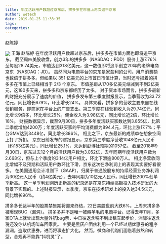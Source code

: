 ```yaml
---
title: 年度活跃用户数超过京东后，拼多多在市值上再次追平京东
author: wetech
date: 2019-01-25 11:33:35
tags: 
categories: 
---
```

赵陈婷
<!-- more -->
<img align="center" border="0" src="https://imgcdn.yicai.com/uppics/images/2019/01/3695edb18a2fe743c5cc6dc56750d859.jpg" />
王海
赵陈婷
在年度活跃用户数超过京东后，拼多多在市值方面也即将追平京东。
截至周四美股收盘，创办3年的拼多多（NASDAQ：PDD）股价上涨7.76%至每股28.74美元，市值达到318亿美元，这一数值即将追平创立20年的老牌电商京东（NASDAQ：JD）。
虽然同为电商平台的京东是家盈利的公司，用户消费额也数倍于拼多多。但如果以 351 亿美元的上市首日市值计算，当时还亏损着的拼多多在市值上已经相当于 2/3 个京东。
市值差距从170多亿美元缩减到不到2亿美元，这180多天来，拼多多和京东都经历了太多。
对于资本市场而言，拼多多最新的财报充分展示了速度的价值，
拼多多发布第三季度财报显示，当季营收为33.72亿元，同比增长679%，环比增长24%。
具体来看，拼多多的营收主要来自在线营销服务，即商家在平台上的广告支出。第三季度在线营销收入为29.74亿元，同比增长9倍多，环比增长25%。佣金收入为3.98亿元，同比增长近2倍，环比增长18%。
财报数据显示，截至9月30日，拼多多年度活跃买家数达到3.855亿，比第二季度增加4200万；年度活跃买家的平均消费额为894.4元，环比上涨17.7%；平台GMV达到3448亿，同比增长386%。
相比之下，京东最新的成绩单在想象空间上打了折扣。
京东日前发布的财报显示，京东第三季度净营收1048亿元人民币（约153亿美元），同比增长25.1%，未达到彭博社预期的1057亿。
截至2018年9月30日，京东过去12个月的活跃用户数为3.052亿，去年同期年度活跃用户数为2.663亿，但与上个季度的3.14亿用户相比，环比下滑逾800万人。
相比净营收同比增幅不及预期和活跃用户数环比下滑，京东这次在净利润上的表现其实要好看很多。
在美国通用会计准则下（GAAP），归属于普通股股东的持续经营业务净利润为30亿元人民币（约4亿美元），去年同期为10亿元人民币，同比增长200%创单季新高。
这一单季利润创历史新高的纪录还是在京东持续高额投入技术研发的大背景下实现的。上述财报显示，本季度，京东在技术研发上的投入达34.5亿元，同比增长96%。
 
 
拼多多长达半年的股票禁售期将迎来终结，22日美股盘前大跌6%，上周末拼多多被曝现BUG（漏洞）。
拼多多并不是唯一被薅羊毛的电商平台。记得去年11月，多家OTA上就曾出现大量外航bug票，中日往返含税不到出租车起步价，洲际往返含税还没你从机场叫车回家贵。
主要是黑灰产团伙利用一个已经过期优惠券的程序漏洞，盗取优惠券，进而将事态扩大化。
然而，微商和代购们面临着煎熬和转型，合规再不能靠“抖机灵”了。
